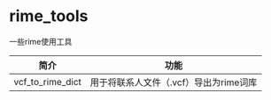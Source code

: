 # rime_tools

一些rime使用工具


| 简介               | 功能                      |
| ---------------- | ----------------------- |
| vcf_to_rime_dict | 用于将联系人文件（.vcf）导出为rime词库 |

